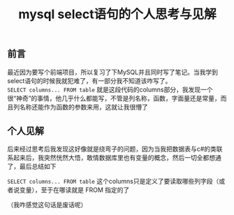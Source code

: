﻿---
title: mysql select语句的个人思考与见解
categories: mysql
tags: [select语句]
---

## 前言

最近因为要写个前端项目，所以复习了下MySQL并且同时写了笔记。当我学到select语句的时候我就犯难了，有一部分我不知道该咋写了。  
`SELECT columns... FROM table` 就是这段代码的columns部分，我发现一个很“神奇”的事情，他几乎什么都能写，不管是列名称，函数，字面量还是常量，而且列名称还能作为函数的参数来用，这就让我很懵了

## 个人见解

后来经过思考后我发现这好像就是绕弯子的问题，因为当我把数据表与c#的类联系起来后，我突然恍然大悟，敢情数据库里也有变量的概念，然后一切全都想通了，最后总结如下

`SELECT columns... FROM table` 这个columns只是定义了要读取哪些列字段（或者说变量），至于在哪读就是 FROM 指定的了

（我咋感觉这句话是废话呢）